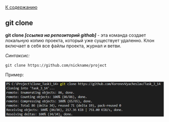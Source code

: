 [К содержанию](./README.md)
## git clone
**git clone *[ссылка на репозиторий githab]*** - эта команда создает локальную копию проекта, который уже существует удаленно. Клон включает в себя все файлы проекта, журнал и ветви.

_Синтаксис:_
```
git clone https://github.com/nickname/project
```

Пример:

![git clone.png](./assets/git%20clone.png)